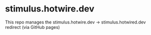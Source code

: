 # stimulus.hotwire.dev

This repo manages the stimulus.hotwire.dev -> stimulus.hotwired.dev redirect (via GitHub pages)